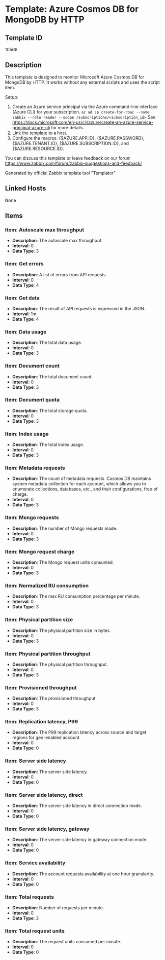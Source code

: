 # Template: Azure Cosmos DB for MongoDB by HTTP

## Template ID
10568

## Description
This template is designed to monitor Microsoft Azure Cosmos DB for MongoDB by HTTP.
It works without any external scripts and uses the script item.

Setup:
  1. Create an Azure service principal via the Azure command-line interface (Azure CLI) for your subscription.
    `az ad sp create-for-rbac --name zabbix --role reader --scope /subscriptions/<subscription_id>`
    See https://docs.microsoft.com/en-us/cli/azure/create-an-azure-service-principal-azure-cli for more details.
  2. Link the template to a host.
  3. Configure the macros: {$AZURE.APP.ID}, {$AZURE.PASSWORD}, {$AZURE.TENANT.ID}, {$AZURE.SUBSCRIPTION.ID}, and {$AZURE.RESOURCE.ID}.

You can discuss this template or leave feedback on our forum https://www.zabbix.com/forum/zabbix-suggestions-and-feedback/

Generated by official Zabbix template tool "Templator"

## Linked Hosts
None

## Items

### Item: Autoscale max throughput
- **Description**: The autoscale max throughput.
- **Interval**: 0
- **Data Type**: 3

### Item: Get errors
- **Description**: A list of errors from API requests.
- **Interval**: 0
- **Data Type**: 4

### Item: Get data
- **Description**: The result of API requests is expressed in the JSON.
- **Interval**: 1m
- **Data Type**: 4

### Item: Data usage
- **Description**: The total data usage.
- **Interval**: 0
- **Data Type**: 3

### Item: Document count
- **Description**: The total document count.
- **Interval**: 0
- **Data Type**: 3

### Item: Document quota
- **Description**: The total storage quota.
- **Interval**: 0
- **Data Type**: 3

### Item: Index usage
- **Description**: The total index usage.
- **Interval**: 0
- **Data Type**: 3

### Item: Metadata requests
- **Description**: The count of metadata requests.
Cosmos DB maintains system metadata collection for each account, which allows you to enumerate collections, databases, etc., and their configurations, free of charge.
- **Interval**: 0
- **Data Type**: 3

### Item: Mongo requests
- **Description**: The number of Mongo requests made.
- **Interval**: 0
- **Data Type**: 3

### Item: Mongo request charge
- **Description**: The Mongo request units consumed.
- **Interval**: 0
- **Data Type**: 3

### Item: Normalized RU consumption
- **Description**: The max RU consumption percentage per minute.
- **Interval**: 0
- **Data Type**: 3

### Item: Physical partition size
- **Description**: The physical partition size in bytes.
- **Interval**: 0
- **Data Type**: 3

### Item: Physical partition throughput
- **Description**: The physical partition throughput.
- **Interval**: 0
- **Data Type**: 3

### Item: Provisioned throughput
- **Description**: The provisioned throughput.
- **Interval**: 0
- **Data Type**: 3

### Item: Replication latency, P99
- **Description**: The P99 replication latency across source and target regions for geo-enabled account.
- **Interval**: 0
- **Data Type**: 0

### Item: Server side latency
- **Description**: The server side latency.
- **Interval**: 0
- **Data Type**: 0

### Item: Server side latency, direct
- **Description**: The server side latency in direct connection mode.
- **Interval**: 0
- **Data Type**: 0

### Item: Server side latency, gateway
- **Description**: The server side latency in gateway connection mode.
- **Interval**: 0
- **Data Type**: 0

### Item: Service availability
- **Description**: The account requests availability at one hour granularity.
- **Interval**: 0
- **Data Type**: 0

### Item: Total requests
- **Description**: Number of requests per minute.
- **Interval**: 0
- **Data Type**: 3

### Item: Total request units
- **Description**: The request units consumed per minute.
- **Interval**: 0
- **Data Type**: 0

